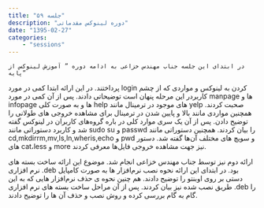 ```yaml
---
title: "جلسه ۵۹"
description: "دوره لینوکس مقدماتی"
date: "1395-02-27"
categories:
    - "sessions"
---
```

    در ابتدای این جلسه جناب مهندس خزاعی به ادامه دوره ” آموزش لینوکس از پایه”
پرداختند. در این ارائه ابتدا کمی در مورد login کردن به لینوکس و مواردی که از
چشم کاربردر این مرحله پنهان است توضیحاتی دادند. پس از آن کمی در مورد manpage
ها و infopage ها و به صورت کلی help های موجود در ترمینال مانند yelp صحبت
کردند. همچنین مواردی مانند بالا و پایین شدن در ترمینال برای مشاهده خروجی های
طولانی را توضیح دادن. پس از آن یک سری موارد کلی در باره گروه‌های کاربران در
لینوکس گفته شد و کاربرد دستوراتی مانند sudo su و passwd را بیان کردند. همچنین
دستوراتی مانند cd,mkdirrm,mv,ls,ln,wheris,echo و pwd و سویچ های مختلف آن‌ها
گفته شد. دستور های cat،less و more نیز جهت مشاهده خروجی فایل‌ها معرفی کردند.

ارائه دوم نیز توسط جناب مهندس خزاعی انجام شد. موضوع این ارائه ساخت بسته های
نرم افزاری .deb بود. در ابتدای این ارائه نحوه نصب نرم‌افزار ها به صورت کامپایل
دستی بر روی اوبنتو را توضیح دادند. هم چنین نحوه ی حذف نرم‌افزار هایی که به این
طریق نصب شده نیز بیان کردند. پس از آن مراحل ساخت بسته های نرم افزاری .deb را
گام به گام بررسی کرده و روش نصب و حذف آن ها را توضیح دادند.

